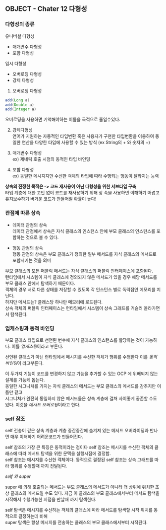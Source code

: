 OBJECT - Chater 12 다형성
--

### 다형성의 종류

유니버셜 다형성
- 매개변수 다형성 
- 포함 다형성

임시 다형성
- 오버로딩 다형성
- 강제 다형성

1. 오버로딩 다형성
``` java
add(Long a)
add(Double a)
add(Integer a)
```
오버로딩을 사용하면 기억해야하는 이름을 극적으로 줄일수있다.

2. 강제다형성  
언어가 지원하는 자동적인 타입변환 혹은 사용자가 구현한 타입변환을 이용하여 동일한 연산을 다양한 타입에 사용할 수 있는 방식 (ex String의 + 와 숫자의 +)

3. 매개변수 다형성  
   ex) 제네릭 호출 시점의 동적인 타입 바인딩

4. 포함 다형성   
   ex) 동일한 메시지지만 수신한 객체의 타입에 따라 수행되는 행동이 달라지는 능력

**상속의 진정한 목적은 -> 코드 재사용이 아닌 다형성을 위한 서브타입 구축**  
타입 계층에 대한 고민 없이 코드를 재사용하기 위해 상 속을 사용하면 이해하기 어렵고 유지보수하기 버거운 코드가 만들어질 확률이 높다!

### 관점에 따른 상속
- 데이터 관점의 상속  
데이터 관점에서 상속은 자식 클래스의 인스턴스 안에 부모 클래스의 인스턴스를 포함하는 것으로 볼 수 있다.

- 행동 관점의 상속  
행동 관점의 상속은 부모 클래스가 정의한 일부 메서드를 자식 클래스의 메서드로 포함시키는 것을 의미
  
부모 클래스의 모든 퍼블릭 메서드는 자식 클래스의 퍼블릭 인터페이스에 포함된다.   
런타임에서 시스템이 자식 클래스에 정의되지 않은 메서드가 있을 경우 해당 메서드를 부모 클래스 안에서 탐색하기 때문이다.    
객체의 경우 서로 다른 상태를 저장할 수 있도록 각 인스턴스 별로 독릭접인 메모리를 지닌다.   
하지만 메서드는? 클래스당 하나만 메모리에 로드된다.    
상속 객체의 퍼블릭 인터페이스는 런타임에서 시스템이 상속 그래프를 거슬러 올라가면서 탐색된다.  


### 업캐스팅과 동적 바인딩

부모 클래스 타입으로 선언된 변수에 자식 클래스의 인스턴스를 할당하는 것이 가능하다. 이를 *업캐스팅*이라고 부른다.    

선언된 클래스가 아닌 런타임에서 메시지를 수신한 객체가 행위를 수행한다 이를 *동적 바인딩*이 라고부른다.  

이 두가지 기능이 코드를 변경하지 않고 기능을 추가할 수 있는 OCP 에 위배되지 않는 설계를 가능케 돕는다.  
동일한 시그니처를 가지는 자식 클래스의 메서드는 부모 클래스의 메서드를 감추지만 이틈만 같고   
시그니처가 완전히 동일하지 않은 메서드들은 상속 계층에 걸쳐 사이좋게 공존할 수도 있다. 이것을 *메서드 오버로딩*이라고 한다.  

### self 참조
self 전송이 깊은 상속 계층과 계층 중간중간에 숨겨져 있는 메서드 오버라이딩과 만나면 매우 이해하기 어려운코드가 만들어진다.  

self 참조의 가장 큰 특징은 동적이라는 점이다 self 참조는 메시지를 수신한 객체의 클래스에 따라 메서드 탐색을 위한 문맥을 실행시점에 결정함.  
self 참조는 메시지를 수신한 객체이다. 동적으로 결정된 self 참조는 상속 그래프를 따라 행위를 수행할때 까지 전달된다.    
  
*self 와 super*

super 에 의해 호출되는 메서드는 부모 클래스의 메서드가 아니라 더 상위에 위치한 조상 클래스의 메서드일 수도 있다.
지금 이 클래스의 부모 클래스에서부터 메서드 탐색을 시작해서 수행가능한 지점을 만날때 까지 탐색한다.

self 탐색은 메시지를 수신하는 객체의 클래스에 따라 메서드를 탐색할 시작 위치를 동적으로 결정하는데 비해  
super 탐색은 항상 메시지를 전송하는 클래스의 부모 클래스에서부터 시작된다.  